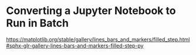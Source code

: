 # Converting a Jupyter Notebook to Run in Batch

https://matplotlib.org/stable/gallery/lines_bars_and_markers/filled_step.html#sphx-glr-gallery-lines-bars-and-markers-filled-step-py

